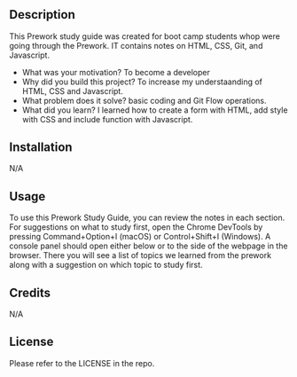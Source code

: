 # <Prework-study-guide>

## Description

This Prework study guide was created for boot camp students whop were going through the Prework. IT contains notes on HTML, CSS, Git, and Javascript. 

- What was your motivation? To become a developer
- Why did you build this project? To increase my understaanding of HTML, CSS and Javascript. 
- What problem does it solve? basic coding and Git Flow operations. 
- What did you learn? I learned how to create a form with HTML, add style with CSS and include function with Javascript. 

## Installation

N/A

## Usage

To use this Prework Study Guide, you can review the notes in each section. For suggestions on what to study first, open the Chrome DevTools by pressing Command+Option+I (macOS) or Control+Shift+I (Windows). A console panel should open either below or to the side of the webpage in the browser. There you will see a list of topics we learned from the prework along with a suggestion on which topic to study first.

## Credits

N/A

## License

Please refer to the LICENSE in the repo.
